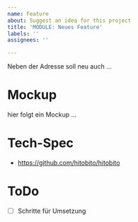 ```yaml
---
name: Feature
about: Suggest an idea for this project
title: 'MODULE: Neues Feature'
labels: ''
assignees: ''

---
```


Neben der Adresse soll neu auch ...

# Mockup

hier folgt ein Mockup ...

# Tech-Spec

- https://github.com/hitobito/hitobito

# ToDo

- [ ] Schritte für Umsetzung
